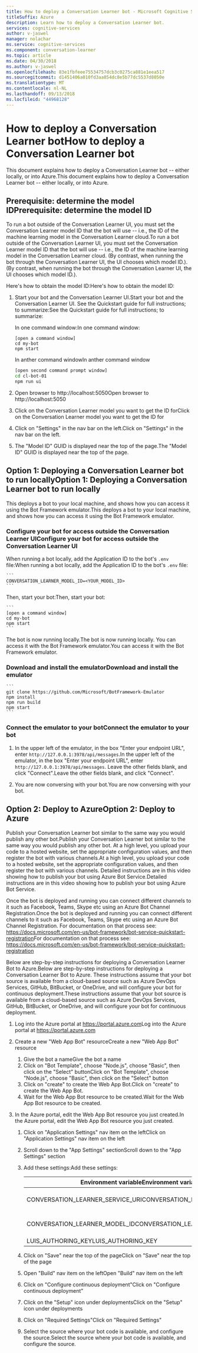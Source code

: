 ```yaml
---
title: How to deploy a Conversation Learner bot - Microsoft Cognitive Services | Microsoft Docs
titleSuffix: Azure
description: Learn how to deploy a Conversation Learner bot.
services: cognitive-services
author: v-jaswel
manager: nolachar
ms.service: cognitive-services
ms.component: conversation-learner
ms.topic: article
ms.date: 04/30/2018
ms.author: v-jaswel
ms.openlocfilehash: 83e1fbfeee75534757dcb3c0275ca881e1eea517
ms.sourcegitcommit: d1451406a010fd3aa854dc8e5b77dc5537d8050e
ms.translationtype: MT
ms.contentlocale: nl-NL
ms.lasthandoff: 09/13/2018
ms.locfileid: "44968128"
---
```

# <a name="how-to-deploy-a-conversation-learner-bot"></a><span data-ttu-id="54097-103">How to deploy a Conversation Learner bot</span><span class="sxs-lookup"><span data-stu-id="54097-103">How to deploy a Conversation Learner bot</span></span>

<span data-ttu-id="54097-104">This document explains how to deploy a Conversation Learner bot -- either locally, or into Azure.</span><span class="sxs-lookup"><span data-stu-id="54097-104">This document explains how to deploy a Conversation Learner bot -- either locally, or into Azure.</span></span>

## <a name="prerequisite-determine-the-model-id"></a><span data-ttu-id="54097-105">Prerequisite: determine the model ID</span><span class="sxs-lookup"><span data-stu-id="54097-105">Prerequisite: determine the model ID</span></span> 

<span data-ttu-id="54097-106">To run a bot outside of the Conversation Learner UI, you must set the Conversation Learner model ID that the bot will use -- i.e., the ID of the machine learning model in the Conversation Learner cloud.</span><span class="sxs-lookup"><span data-stu-id="54097-106">To run a bot outside of the Conversation Learner UI, you must set the Conversation Learner model ID that the bot will use -- i.e., the ID of the machine learning model in the Conversation Learner cloud.</span></span>  <span data-ttu-id="54097-107">(By contrast, when running the bot through the Conversation Learner UI, the UI chooses which model ID.).</span><span class="sxs-lookup"><span data-stu-id="54097-107">(By contrast, when running the bot through the Conversation Learner UI, the UI chooses which model ID.).</span></span>  

<span data-ttu-id="54097-108">Here's how to obtain the model ID:</span><span class="sxs-lookup"><span data-stu-id="54097-108">Here's how to obtain the model ID:</span></span>

1. <span data-ttu-id="54097-109">Start your bot and the Conversation Learner UI.</span><span class="sxs-lookup"><span data-stu-id="54097-109">Start your bot and the Conversation Learner UI.</span></span>  <span data-ttu-id="54097-110">See the Quickstart guide for full instructions; to summarize:</span><span class="sxs-lookup"><span data-stu-id="54097-110">See the Quickstart guide for full instructions; to summarize:</span></span>

    <span data-ttu-id="54097-111">In one command window:</span><span class="sxs-lookup"><span data-stu-id="54097-111">In one command window:</span></span>

    ```
    [open a command window]
    cd my-bot
    npm start
    ```

    <span data-ttu-id="54097-112">In anther command window</span><span class="sxs-lookup"><span data-stu-id="54097-112">In anther command window</span></span>

    ```bash
    [open second command prompt window]
    cd cl-bot-01
    npm run ui
    ```

2. <span data-ttu-id="54097-113">Open browser to http://localhost:5050</span><span class="sxs-lookup"><span data-stu-id="54097-113">Open browser to http://localhost:5050</span></span> 

3. <span data-ttu-id="54097-114">Click on the Conversation Learner model you want to get the ID for</span><span class="sxs-lookup"><span data-stu-id="54097-114">Click on the Conversation Learner model you want to get the ID for</span></span>

4. <span data-ttu-id="54097-115">Click on "Settings" in the nav bar on the left.</span><span class="sxs-lookup"><span data-stu-id="54097-115">Click on "Settings" in the nav bar on the left.</span></span>

5. <span data-ttu-id="54097-116">The "Model ID" GUID is displayed near the top of the page.</span><span class="sxs-lookup"><span data-stu-id="54097-116">The "Model ID" GUID is displayed near the top of the page.</span></span>

## <a name="option-1-deploying-a-conversation-learner-bot-to-run-locally"></a><span data-ttu-id="54097-117">Option 1: Deploying a Conversation Learner bot to run locally</span><span class="sxs-lookup"><span data-stu-id="54097-117">Option 1: Deploying a Conversation Learner bot to run locally</span></span>

<span data-ttu-id="54097-118">This deploys a bot to your local machine, and shows how you can access it using the Bot Framework emulator.</span><span class="sxs-lookup"><span data-stu-id="54097-118">This deploys a bot to your local machine, and shows how you can access it using the Bot Framework emulator.</span></span>

### <a name="configure-your-bot-for-access-outside-the-conversation-learner-ui"></a><span data-ttu-id="54097-119">Configure your bot for access outside the Conversation Learner UI</span><span class="sxs-lookup"><span data-stu-id="54097-119">Configure your bot for access outside the Conversation Learner UI</span></span>

<span data-ttu-id="54097-120">When running a bot locally, add the Application ID to the bot's `.env` file:</span><span class="sxs-lookup"><span data-stu-id="54097-120">When running a bot locally, add the Application ID to the bot's `.env` file:</span></span>

    ```
    CONVERSATION_LEARNER_MODEL_ID=<YOUR_MODEL_ID>
    ```

<span data-ttu-id="54097-121">Then, start your bot:</span><span class="sxs-lookup"><span data-stu-id="54097-121">Then, start your bot:</span></span>

    ```
    [open a command window]
    cd my-bot
    npm start
    ```

<span data-ttu-id="54097-122">The bot is now running locally.</span><span class="sxs-lookup"><span data-stu-id="54097-122">The bot is now running locally.</span></span>  <span data-ttu-id="54097-123">You can access it with the Bot Framework emulator.</span><span class="sxs-lookup"><span data-stu-id="54097-123">You can access it with the Bot Framework emulator.</span></span>

### <a name="download-and-install-the-emulator"></a><span data-ttu-id="54097-124">Download and install the emulator</span><span class="sxs-lookup"><span data-stu-id="54097-124">Download and install the emulator</span></span>

    ```
    git clone https://github.com/Microsoft/BotFramework-Emulator
    npm install
    npm run build
    npm start
    ```

### <a name="connect-the-emulator-to-your-bot"></a><span data-ttu-id="54097-125">Connect the emulator to your bot</span><span class="sxs-lookup"><span data-stu-id="54097-125">Connect the emulator to your bot</span></span>

1. <span data-ttu-id="54097-126">In the upper left of the emulator, in the box "Enter your endpoint URL", enter `http://127.0.0.1:3978/api/messages`.</span><span class="sxs-lookup"><span data-stu-id="54097-126">In the upper left of the emulator, in the box "Enter your endpoint URL", enter `http://127.0.0.1:3978/api/messages`.</span></span>  <span data-ttu-id="54097-127">Leave the other fields blank, and click "Connect".</span><span class="sxs-lookup"><span data-stu-id="54097-127">Leave the other fields blank, and click "Connect".</span></span>

2. <span data-ttu-id="54097-128">You are now conversing with your bot.</span><span class="sxs-lookup"><span data-stu-id="54097-128">You are now conversing with your bot.</span></span>

## <a name="option-2-deploy-to-azure"></a><span data-ttu-id="54097-129">Option 2: Deploy to Azure</span><span class="sxs-lookup"><span data-stu-id="54097-129">Option 2: Deploy to Azure</span></span>

<span data-ttu-id="54097-130">Publish your Conversation Learner bot similar to the same way you would publish any other bot.</span><span class="sxs-lookup"><span data-stu-id="54097-130">Publish your Conversation Learner bot similar to the same way you would publish any other bot.</span></span> <span data-ttu-id="54097-131">At a high level, you upload your code to a hosted website, set the appropriate configuration values, and then register the bot with various channels.</span><span class="sxs-lookup"><span data-stu-id="54097-131">At a high level, you upload your code to a hosted website, set the appropriate configuration values, and then register the bot with various channels.</span></span> <span data-ttu-id="54097-132">Detailed instructions are in this video showing how to publish your bot using Azure Bot Service.</span><span class="sxs-lookup"><span data-stu-id="54097-132">Detailed instructions are in this video showing how to publish your bot using Azure Bot Service.</span></span>

<span data-ttu-id="54097-133">Once the bot is deployed and running you can connect different channels to it such as Facebook, Teams, Skype etc using an Azure Bot Channel Registration.</span><span class="sxs-lookup"><span data-stu-id="54097-133">Once the bot is deployed and running you can connect different channels to it such as Facebook, Teams, Skype etc using an Azure Bot Channel Registration.</span></span> <span data-ttu-id="54097-134">For documentation on that process see: https://docs.microsoft.com/en-us/bot-framework/bot-service-quickstart-registration</span><span class="sxs-lookup"><span data-stu-id="54097-134">For documentation on that process see: https://docs.microsoft.com/en-us/bot-framework/bot-service-quickstart-registration</span></span>

<span data-ttu-id="54097-135">Below are step-by-step instructions for deploying a Conversation Learner Bot to Azure.</span><span class="sxs-lookup"><span data-stu-id="54097-135">Below are step-by-step instructions for deploying a Conversation Learner Bot to Azure.</span></span>  <span data-ttu-id="54097-136">These instructions assume that your bot source is available from a cloud-based source such as Azure DevOps Services, GitHub, BitBucket, or OneDrive, and will configure your bot for continuous deployment.</span><span class="sxs-lookup"><span data-stu-id="54097-136">These instructions assume that your bot source is available from a cloud-based source such as Azure DevOps Services, GitHub, BitBucket, or OneDrive, and will configure your bot for continuous deployment.</span></span>

1. <span data-ttu-id="54097-137">Log into the Azure portal at https://portal.azure.com</span><span class="sxs-lookup"><span data-stu-id="54097-137">Log into the Azure portal at https://portal.azure.com</span></span>

2. <span data-ttu-id="54097-138">Create a new "Web App Bot" resource</span><span class="sxs-lookup"><span data-stu-id="54097-138">Create a new "Web App Bot" resource</span></span> 

    1. <span data-ttu-id="54097-139">Give the bot a name</span><span class="sxs-lookup"><span data-stu-id="54097-139">Give the bot a name</span></span>
    2. <span data-ttu-id="54097-140">Click on "Bot Template", choose "Node.js", choose "Basic", then click on the "Select" button</span><span class="sxs-lookup"><span data-stu-id="54097-140">Click on "Bot Template", choose "Node.js", choose "Basic", then click on the "Select" button</span></span>
    3. <span data-ttu-id="54097-141">Click on "create" to create the Web App Bot.</span><span class="sxs-lookup"><span data-stu-id="54097-141">Click on "create" to create the Web App Bot.</span></span>
    4. <span data-ttu-id="54097-142">Wait for the Web App Bot resource to be created.</span><span class="sxs-lookup"><span data-stu-id="54097-142">Wait for the Web App Bot resource to be created.</span></span>

3. <span data-ttu-id="54097-143">In the Azure portal, edit the Web App Bot resource you just created.</span><span class="sxs-lookup"><span data-stu-id="54097-143">In the Azure portal, edit the Web App Bot resource you just created.</span></span>

    1. <span data-ttu-id="54097-144">Click on "Application Settings" nav item on the left</span><span class="sxs-lookup"><span data-stu-id="54097-144">Click on "Application Settings" nav item on the left</span></span>
    1. <span data-ttu-id="54097-145">Scroll down to the "App Settings" section</span><span class="sxs-lookup"><span data-stu-id="54097-145">Scroll down to the "App Settings" section</span></span>
    2. <span data-ttu-id="54097-146">Add these settings:</span><span class="sxs-lookup"><span data-stu-id="54097-146">Add these settings:</span></span>

        <span data-ttu-id="54097-147">Environment variable</span><span class="sxs-lookup"><span data-stu-id="54097-147">Environment variable</span></span> | <span data-ttu-id="54097-148">value</span><span class="sxs-lookup"><span data-stu-id="54097-148">value</span></span>
        --- | --- 
        <span data-ttu-id="54097-149">CONVERSATION_LEARNER_SERVICE_URI</span><span class="sxs-lookup"><span data-stu-id="54097-149">CONVERSATION_LEARNER_SERVICE_URI</span></span> | <span data-ttu-id="54097-150">"https://westus.api.cognitive.microsoft.com/conversationlearner/v1.0/"</span><span class="sxs-lookup"><span data-stu-id="54097-150">"https://westus.api.cognitive.microsoft.com/conversationlearner/v1.0/"</span></span>
        <span data-ttu-id="54097-151">CONVERSATION_LEARNER_MODEL_ID</span><span class="sxs-lookup"><span data-stu-id="54097-151">CONVERSATION_LEARNER_MODEL_ID</span></span>      | <span data-ttu-id="54097-152">Application Id GUID, obtained from the Conversation Learner UI under the "settings" for the model></span><span class="sxs-lookup"><span data-stu-id="54097-152">Application Id GUID, obtained from the Conversation Learner UI under the "settings" for the model></span></span>
        <span data-ttu-id="54097-153">LUIS_AUTHORING_KEY</span><span class="sxs-lookup"><span data-stu-id="54097-153">LUIS_AUTHORING_KEY</span></span>               | <span data-ttu-id="54097-154">LUIS authoring key for this model</span><span class="sxs-lookup"><span data-stu-id="54097-154">LUIS authoring key for this model</span></span>
    
    4. <span data-ttu-id="54097-155">Click on "Save" near the top of the page</span><span class="sxs-lookup"><span data-stu-id="54097-155">Click on "Save" near the top of the page</span></span>
    5. <span data-ttu-id="54097-156">Open "Build" nav item on the left</span><span class="sxs-lookup"><span data-stu-id="54097-156">Open "Build" nav item on the left</span></span>
    6. <span data-ttu-id="54097-157">Click on "Configure continuous deployment"</span><span class="sxs-lookup"><span data-stu-id="54097-157">Click on "Configure continuous deployment"</span></span> 
    7. <span data-ttu-id="54097-158">Click on the "Setup" icon under deployments</span><span class="sxs-lookup"><span data-stu-id="54097-158">Click on the "Setup" icon under deployments</span></span>
    8. <span data-ttu-id="54097-159">Click on "Required Settings"</span><span class="sxs-lookup"><span data-stu-id="54097-159">Click on "Required Settings"</span></span>
    9. <span data-ttu-id="54097-160">Select the source where your bot code is available, and configure the source.</span><span class="sxs-lookup"><span data-stu-id="54097-160">Select the source where your bot code is available, and configure the source.</span></span>
